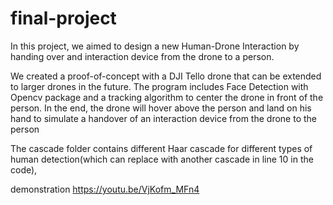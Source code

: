 # final-project
In this project, we aimed to design a new Human-Drone Interaction by handing over and interaction device from the drone to a person.

We created a proof-of-concept with a DJI Tello drone that can be extended to larger drones in the future. The program includes Face Detection with Opencv package and a tracking algorithm to center the drone in front of the person. In the end, the drone will hover above the person and land on his hand to simulate a handover of an interaction device from the drone to the person

The cascade folder contains different Haar cascade for different types of human detection(which can replace with another cascade in line 10 in the code),

demonstration
https://youtu.be/VjKofm_MFn4
